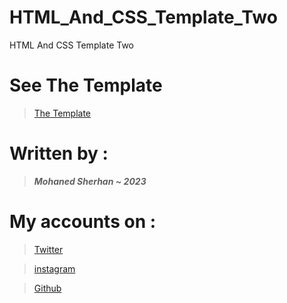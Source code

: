 # **HTML_And_CSS_Template_Two**

HTML And CSS Template Two

# **See The Template**
>[The Template](https://mohaned2023.github.io/HTML_And_CSS_Template_Two/)

# **Written by** :
> ___Mohaned Sherhan ~ 2023___

# **My accounts on :**
>[Twitter](https://twitter.com/MrX2023M?t=rHyMHB151bMLMsc94DkKvg&s=09)

>[instagram](https://instagram.com/mr.lxzl?inshid=YmMyMTA2M2Y)

>[Github](https://github.com/Mohaned2023)
